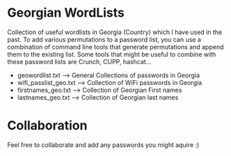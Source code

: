 # Georgian WordLists

Collection of useful wordlists in Georgia (Country) which I have used in the past. To add various permutations to a password list, you can use a combination of command line tools that generate permutations and append them to the existing list. Some tools that might be useful to combine with these password lists are Crunch, CUPP, hashcat...


* geowordlist.txt --> General Collections of passwords in Georgia
* wifi_passlist_geo.txt --> Collection of WiFi passwords in Georgia
* firstnames_geo.txt --> Collection of Georgian First names
* lastnames_geo.txt --> Collection of Georgian last names

# Collaboration
Feel free to collaborate and add any passwords you might aquire :)
